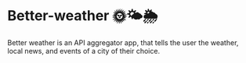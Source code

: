 # Better-weather 🌞🌤️🌦️
Better weather is an API aggregator app, that tells the user the weather, local news, and events of a city of their choice. 
